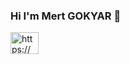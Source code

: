 ### Hi I'm Mert GOKYAR 👋  
<!-- <img src="https://upload.wikimedia.org/wikipedia/pt/0/0b/Doja_Cat_-_Scarlet.png" alt="Scarlet" width="160" height="160"> -->     
<a href="https://www.linkedin.com/in/mert-g%C3%B6kyar-042594202/" rel="nofollow"><img align="center" src="https://raw.githubusercontent.com/rahuldkjain/github-profile-readme-generator/master/src/images/icons/Social/linked-in-alt.svg" alt="https://www.linkedin.com/in/mert-g%C3%B6kyar-042594202/" height="35" width="45" style="max-width: 100%;"></a> 
 
<!--
- 🔭 I’m currently working on ...
- 🌱 I’m currently learning ...
-->
